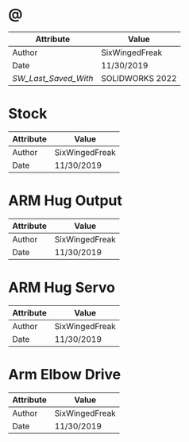 # @
| Attribute | Value |
| ---  | ---     |
| Author | SixWingedFreak |
| Date | 11/30/2019 |
| _SW_Last_Saved_With_ | SOLIDWORKS 2022 |
# Stock
| Attribute | Value |
| ---  | ---     |
| Author | SixWingedFreak |
| Date | 11/30/2019 |
# ARM Hug Output
| Attribute | Value |
| ---  | ---     |
| Author | SixWingedFreak |
| Date | 11/30/2019 |
# ARM Hug Servo
| Attribute | Value |
| ---  | ---     |
| Author | SixWingedFreak |
| Date | 11/30/2019 |
# Arm Elbow Drive
| Attribute | Value |
| ---  | ---     |
| Author | SixWingedFreak |
| Date | 11/30/2019 |
